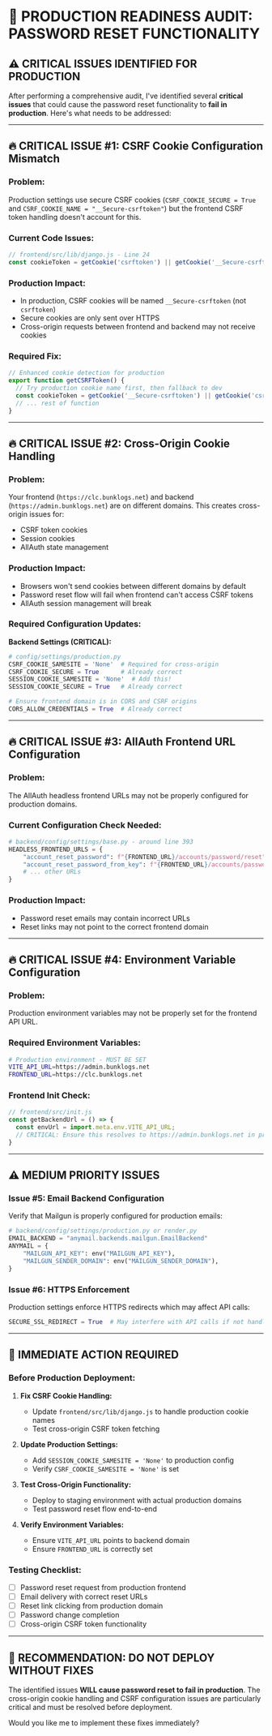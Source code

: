# 🚨 PRODUCTION READINESS AUDIT: PASSWORD RESET FUNCTIONALITY

## ⚠️ **CRITICAL ISSUES IDENTIFIED FOR PRODUCTION**

After performing a comprehensive audit, I've identified several **critical issues** that could cause the password reset functionality to **fail in production**. Here's what needs to be addressed:

---

## 🔥 **CRITICAL ISSUE #1: CSRF Cookie Configuration Mismatch**

### **Problem:**
Production settings use secure CSRF cookies (`CSRF_COOKIE_SECURE = True` and `CSRF_COOKIE_NAME = "__Secure-csrftoken"`) but the frontend CSRF token handling doesn't account for this.

### **Current Code Issues:**
```js
// frontend/src/lib/django.js - Line 24
const cookieToken = getCookie('csrftoken') || getCookie('__Secure-csrftoken');
```

### **Production Impact:**
- In production, CSRF cookies will be named `__Secure-csrftoken` (not `csrftoken`)
- Secure cookies are only sent over HTTPS
- Cross-origin requests between frontend and backend may not receive cookies

### **Required Fix:**
```js
// Enhanced cookie detection for production
export function getCSRFToken() {
  // Try production cookie name first, then fallback to dev
  const cookieToken = getCookie('__Secure-csrftoken') || getCookie('csrftoken');
  // ... rest of function
}
```

---

## 🔥 **CRITICAL ISSUE #2: Cross-Origin Cookie Handling**

### **Problem:**
Your frontend (`https://clc.bunklogs.net`) and backend (`https://admin.bunklogs.net`) are on different domains. This creates cross-origin issues for:
- CSRF token cookies
- Session cookies
- AllAuth state management

### **Production Impact:**
- Browsers won't send cookies between different domains by default
- Password reset flow will fail when frontend can't access CSRF tokens
- AllAuth session management will break

### **Required Configuration Updates:**

**Backend Settings (CRITICAL):**
```python
# config/settings/production.py
CSRF_COOKIE_SAMESITE = 'None'  # Required for cross-origin
CSRF_COOKIE_SECURE = True      # Already correct
SESSION_COOKIE_SAMESITE = 'None'  # Add this!
SESSION_COOKIE_SECURE = True   # Already correct

# Ensure frontend domain is in CORS and CSRF origins
CORS_ALLOW_CREDENTIALS = True  # Already correct
```

---

## 🔥 **CRITICAL ISSUE #3: AllAuth Frontend URL Configuration**

### **Problem:**
The AllAuth headless frontend URLs may not be properly configured for production domains.

### **Current Configuration Check Needed:**
```python
# backend/config/settings/base.py - around line 393
HEADLESS_FRONTEND_URLS = {
    "account_reset_password": f"{FRONTEND_URL}/accounts/password/reset",
    "account_reset_password_from_key": f"{FRONTEND_URL}/accounts/password/reset/key/{{key}}",
    # ... other URLs
}
```

### **Production Impact:**
- Password reset emails may contain incorrect URLs
- Reset links may not point to the correct frontend domain

---

## 🔥 **CRITICAL ISSUE #4: Environment Variable Configuration**

### **Problem:**
Production environment variables may not be properly set for the frontend API URL.

### **Required Environment Variables:**
```bash
# Production environment - MUST BE SET
VITE_API_URL=https://admin.bunklogs.net
FRONTEND_URL=https://clc.bunklogs.net
```

### **Frontend Init Check:**
```js
// frontend/src/init.js
const getBackendUrl = () => {
  const envUrl = import.meta.env.VITE_API_URL;
  // CRITICAL: Ensure this resolves to https://admin.bunklogs.net in production
}
```

---

## ⚠️ **MEDIUM PRIORITY ISSUES**

### **Issue #5: Email Backend Configuration**
Verify that Mailgun is properly configured for production emails:
```python
# backend/config/settings/production.py or render.py
EMAIL_BACKEND = "anymail.backends.mailgun.EmailBackend"
ANYMAIL = {
    "MAILGUN_API_KEY": env("MAILGUN_API_KEY"),
    "MAILGUN_SENDER_DOMAIN": env("MAILGUN_SENDER_DOMAIN"),
}
```

### **Issue #6: HTTPS Enforcement**
Production settings enforce HTTPS redirects which may affect API calls:
```python
SECURE_SSL_REDIRECT = True  # May interfere with API calls if not handled properly
```

---

## 🎯 **IMMEDIATE ACTION REQUIRED**

### **Before Production Deployment:**

1. **Fix CSRF Cookie Handling:**
   - Update `frontend/src/lib/django.js` to handle production cookie names
   - Test cross-origin CSRF token fetching

2. **Update Production Settings:**
   - Add `SESSION_COOKIE_SAMESITE = 'None'` to production config
   - Verify `CSRF_COOKIE_SAMESITE = 'None'` is set

3. **Test Cross-Origin Functionality:**
   - Deploy to staging environment with actual production domains
   - Test password reset flow end-to-end

4. **Verify Environment Variables:**
   - Ensure `VITE_API_URL` points to backend domain
   - Ensure `FRONTEND_URL` is correctly set

### **Testing Checklist:**
- [ ] Password reset request from production frontend
- [ ] Email delivery with correct reset URLs
- [ ] Reset link clicking from production domain
- [ ] Password change completion
- [ ] Cross-origin CSRF token functionality

---

## 🚨 **RECOMMENDATION: DO NOT DEPLOY WITHOUT FIXES**

The identified issues **WILL cause password reset to fail in production**. The cross-origin cookie handling and CSRF configuration issues are particularly critical and must be resolved before deployment.

Would you like me to implement these fixes immediately?

